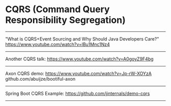 # CQRS (Command Query Responsibility Segregation)

---

  "What is CQRS+Event Sourcing and Why Should Java Developers Care?"
  https://www.youtube.com/watch?v=lBu1Mnc1Nz4

---
  
  Another CQRS talk:
  https://www.youtube.com/watch?v=A0goyZ9F4bg

---
  
  Axon CQRS demo:
  https://www.youtube.com/watch?v=Jp-rW-XOYzA
  github.com/abuijze/bootiful-axon

---
  
  Spring Boot CQRS Example:
  https://github.com/jinternals/demo-cqrs

---
